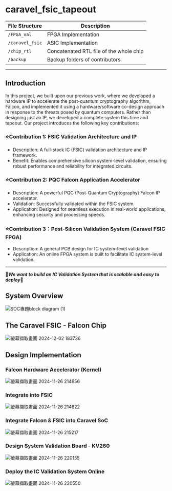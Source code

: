 # caravel_fsic_tapeout

| File Structure | Description |
| -------------- | ----------- |
|`/FPGA_val`     | FPGA Implementation |
|`/caravel_fsic` | ASIC Implementation |
|`/chip_rtl`     | Concatenated RTL file of the whole chip |
|`/backup`       | Backup folders of contributors |
---
## Introduction

In this project, we built upon our previous work, where we developed a hardware IP to accelerate the post-quantum cryptography algorithm, Falcon, and implemented it using a hardware/software co-design approach in response to the threats posed by quantum computers. Rather than designing just an IP, we developed a complete system this time and tapeout. Our project introduces the following key contributions:

### :star:Contribution 1: FSIC Validation Architecture and IP
-	Description: A full-stack IC (FSIC) validation architecture and IP framework.
-	Benefit: Enables comprehensive silicon system-level validation, ensuring robust performance and reliability for integrated circuits.

### :star:Contribution 2: PQC Falcon Application Accelerator
-	Description: A powerful PQC (Post-Quantum Cryptography) Falcon IP accelerator.
-	Validation: Successfully validated within the FSIC system.
-	Application: Designed for seamless execution in real-world applications, enhancing security and processing speeds.

### :star:Contribution 3：Post-Silicon Validation System (Caravel FSIC FPGA)
-	Description: A general PCB design for IC system-level validation
-	Application: An online FPGA system is built to facilitate IC system-level validation. 
---
:hammer:***We want to build an IC Validation System that is scalable and easy to deploy***:hammer:

## System Overview
![SOC專題block diagram (1)](https://github.com/user-attachments/assets/8cd54385-f034-4435-9ce3-fb09ea7bccca)

## The Caravel FSIC - Falcon Chip
![螢幕擷取畫面 2024-12-02 183736](https://github.com/user-attachments/assets/fe4307b4-7884-4699-a136-1bbf99d707ae)

## Design Implementation

### Falcon Hardware Accelerator (Kernel)
![螢幕擷取畫面 2024-11-26 214656](https://github.com/user-attachments/assets/44516354-ecb1-4039-aaa5-8523b8bb278a)

### Integrate into FSIC
![螢幕擷取畫面 2024-11-26 214822](https://github.com/user-attachments/assets/a8767e7f-18a9-4e68-a821-b643f1157a23)

### Integrate Falcon & FSIC into Caravel SoC
![螢幕擷取畫面 2024-11-26 215217](https://github.com/user-attachments/assets/8edd1512-ee97-4fee-8885-037089e6c7bb)

### Design System Validation Board - KV260
![螢幕擷取畫面 2024-11-26 220155](https://github.com/user-attachments/assets/bf028cf1-0af2-4b60-b410-f19deb5b9253)

### Deploy the IC Validation System Online
![螢幕擷取畫面 2024-11-26 220550](https://github.com/user-attachments/assets/6f71b495-94af-4afc-91c0-8933c556d78d)




